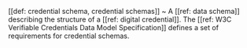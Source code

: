 [[def: credential schema, credential schemas]]
~ A [[ref: data schema]] describing the structure of a [[ref: digital credential]]. The [[ref: W3C Verifiable Credentials Data Model Specification]] defines a set of requirements for credential schemas.

